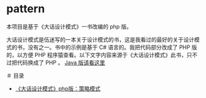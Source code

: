 # pattern

本项目是基于《大话设计模式》一书改编的 php 版。

大话设计模式是伍迷写的一本关于设计模式的书，这是我看过的最好的关于设计模式的书，没有之一。书中的示例是基于 C# 语言的。我把代码部分改成了 PHP 版的，以方便 PHP 程序猿查看。以下文字内容来源于《大话设计模式》此书，只不过把代码换成了 PHP 。 [Java 版请看这里](http://blog.csdn.net/monkey_d_meng/article/details/5681174)


＃ 目录

* [《大话设计模式》php版：策略模式](https://github.com/entere/pattern/tree/master/src/Strategy/README.md)
